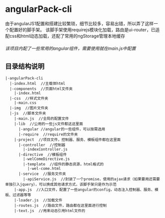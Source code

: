 # angularPack-cli
由于angularJS1配置和搭建比较繁琐，细节比较多，容易出错，所以弄了这样一个配置好的脚手架。
该脚手架使用requirejs模块化加载，路由是ui-router，已适配css和html动态加载，还配了常用的ngStorage管理本地缓存
###### 该项目内配了一些常用的angular组件，需要使用就在main.js中配置

## 目录结构说明
```
|-angularPack-cli
  |-index.html  //主载体html
  |-components  //页面html文件夹
    |-index.html
  |-css  //样式文件夹
    |-main.css
  |-img  //图片文件夹
  |-js  //脚本文件夹
    |-main.js  //全局的配置文件
    |-lib  //公用的一些js文件都这这里面
      |-angular //angular的一些组件，可以按需选用
      |-require  //require的文件夹
    |-project  //项目文件，控制器、服务、模板组件都在这里面
      |-controller  //控制器
        |-indexController.js
      |-directive  //模板组件
        |-welComeDirective.js
        |-template  //组件的静态资源，html格式的
          |-wel-come.html
      |-service  //服务文件夹
        |-apiService.js  //封装了一个promise，使用的ajax请求（如果要用还需要单独引入jquery），可以换成其他请求方式，该脚手架只是作为示范
    |-app.js  //入口文件，配置了一些angular的config，动态注入控制器、服务、模板、过滤器等等
    |-loader.js  //加载文件
    |-routes.js  //路由文件，路由都在这里面进行控制
    |-text.js  //用来动态引用html文件的
```
